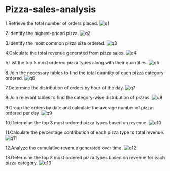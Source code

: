 # Pizza-sales-analysis
1.Retrieve the total number of orders placed.
![q1](https://github.com/user-attachments/assets/63c297a7-95ad-4ea5-a8f8-36f42bbf81d0)

2.Identify the highest-priced pizza.
![q2](https://github.com/user-attachments/assets/aaa43bc4-766c-4486-918c-3b0303490ec5)

3.Identify the most common pizza size ordered.
![q3](https://github.com/user-attachments/assets/a00ec39e-571c-4e54-b231-5673a700b4b9)

4.Calculate the total revenue generated from pizza sales.
![q4](https://github.com/user-attachments/assets/a6713bfb-8e5a-466e-82ef-592f1f4e87fc)

5.List the top 5 most ordered pizza types along with their quantities.
![q5](https://github.com/user-attachments/assets/28e4800e-da21-4826-b5cc-0ac38970f618)

6.Join the necessary tables to find the total quantity of each pizza category ordered.
![q6](https://github.com/user-attachments/assets/567ff9c7-df57-44d0-b7c6-e389a9ddb71c)

7.Determine the distribution of orders by hour of the day.
![q7](https://github.com/user-attachments/assets/31fb24bb-9d12-4ed8-b513-2103f113b417)

8.Join relevant tables to find the category-wise distribution of pizzas.
![q8](https://github.com/user-attachments/assets/29fa16e1-e504-475b-854c-b916ab5fe4f7)

9.Group the orders by date and calculate the average number of pizzas ordered per day
.![q9](https://github.com/user-attachments/assets/bc2c19d9-f9e2-455a-b2a5-f03c900837a9)

10.Determine the top 3 most ordered pizza types based on revenue.
![q10](https://github.com/user-attachments/assets/1ef6cf6c-77d8-4b62-b23e-114acbd6761c)

11.Calculate the percentage contribution of each pizza type to total revenue.
![q11](https://github.com/user-attachments/assets/83b176d9-5789-43ed-b832-f09a4513b70e)

12.Analyze the cumulative revenue generated over time.
![q12](https://github.com/user-attachments/assets/24b6eb70-f6b5-4bd8-b383-35b15c889ffd)

13.Determine the top 3 most ordered pizza types based on revenue for each pizza category.
![q13](https://github.com/user-attachments/assets/14db874f-93b3-47ea-9c71-4ad6c4082fc4)




